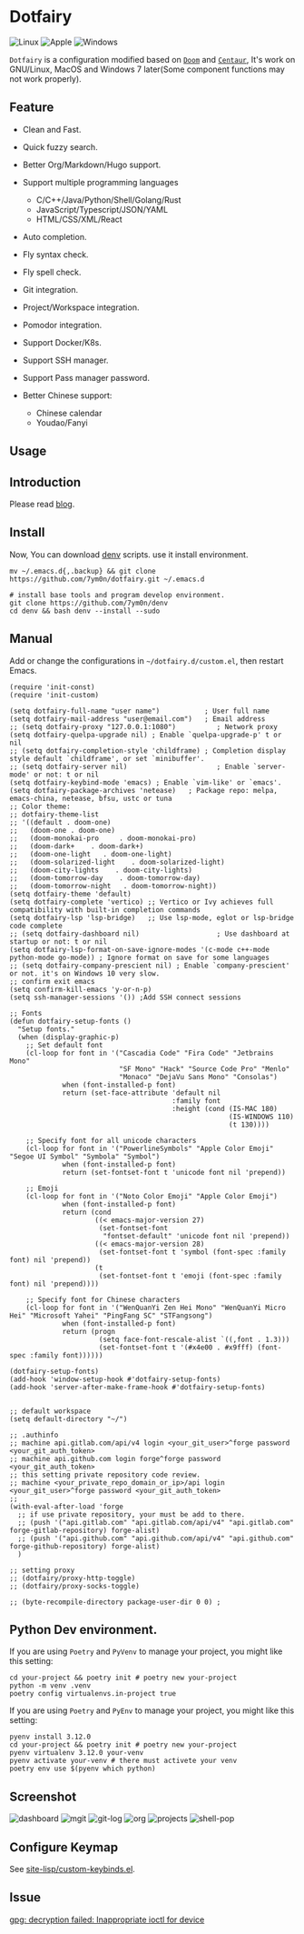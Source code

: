 # Dotfairy

![Linux](https://img.shields.io/badge/-Linux-blue?logo=Linux&style=flat&logoColor=white)
![Apple](https://img.shields.io/badge/-MacOS-blue?logo=apple&style=flat&logoColor=white)
![Windows](https://img.shields.io/badge/-Windows-blue?logo=windows&style=flat&logoColor=white)

`Dotfairy` is a configuration modified based on [`Doom`](https://github.com/doomemacs/doomemacs) and [`Centaur`](https://github.com/seagle0128/.emacs.d), It's work on GNU/Linux, MacOS and Windows 7 later(Some component functions may not work properly).

## Feature

- Clean and Fast.
- Quick fuzzy search.
- Better Org/Markdown/Hugo support.
- Support multiple programming languages

  - C/C++/Java/Python/Shell/Golang/Rust
  - JavaScript/Typescript/JSON/YAML
  - HTML/CSS/XML/React

- Auto completion.
- Fly syntax check.
- Fly spell check.
- Git integration.
- Project/Workspace integration.
- Pomodor integration.
- Support Docker/K8s.
- Support SSH manager.
- Support Pass manager password.
- Better Chinese support:
  - Chinese calendar
  - Youdao/Fanyi

## Usage

## Introduction

Please read [blog](https://yourrepository.com/post/manual/how-do-myself-custom-editor/).

## Install

Now, You can download [denv](https://github.com/7ym0n/denv) scripts. use it install environment.

```shell
mv ~/.emacs.d{,.backup} && git clone https://github.com/7ym0n/dotfairy.git ~/.emacs.d

# install base tools and program develop environment.
git clone https://github.com/7ym0n/denv
cd denv && bash denv --install --sudo
```

## Manual

Add or change the configurations in `~/dotfairy.d/custom.el`, then restart Emacs.

```elisp
(require 'init-const)
(require 'init-custom)

(setq dotfairy-full-name "user name")           ; User full name
(setq dotfairy-mail-address "user@email.com")   ; Email address
;; (setq dotfairy-proxy "127.0.0.1:1080")          ; Network proxy
(setq dotfairy-quelpa-upgrade nil) ; Enable `quelpa-upgrade-p' t or nil
;; (setq dotfairy-completion-style 'childframe) ; Completion display style default `childframe', or set `minibuffer'.
;; (setq dotfairy-server nil)                      ; Enable `server-mode' or not: t or nil
(setq dotfairy-keybind-mode 'emacs) ; Enable `vim-like' or `emacs'.
(setq dotfairy-package-archives 'netease)   ; Package repo: melpa, emacs-china, netease, bfsu, ustc or tuna
;; Color theme:
;; dotfairy-theme-list
;; '((default . doom-one)
;;   (doom-one . doom-one)
;;   (doom-monokai-pro     . doom-monokai-pro)
;;   (doom-dark+    . doom-dark+)
;;   (doom-one-light   . doom-one-light)
;;   (doom-solarized-light    . doom-solarized-light)
;;   (doom-city-lights    . doom-city-lights)
;;   (doom-tomorrow-day    . doom-tomorrow-day)
;;   (doom-tomorrow-night   . doom-tomorrow-night))
(setq dotfairy-theme 'default)
(setq dotfairy-complete 'vertico) ;; Vertico or Ivy achieves full compatibility with built-in completion commands
(setq dotfairy-lsp 'lsp-bridge)   ;; Use lsp-mode, eglot or lsp-bridge code complete
;; (setq dotfairy-dashboard nil)                   ; Use dashboard at startup or not: t or nil
(setq dotfairy-lsp-format-on-save-ignore-modes '(c-mode c++-mode python-mode go-mode)) ; Ignore format on save for some languages
;; (setq dotfairy-company-prescient nil) ; Enable `company-prescient' or not. it's on Windows 10 very slow.
;; confirm exit emacs
(setq confirm-kill-emacs 'y-or-n-p)
(setq ssh-manager-sessions '()) ;Add SSH connect sessions

;; Fonts
(defun dotfairy-setup-fonts ()
  "Setup fonts."
  (when (display-graphic-p)
    ;; Set default font
    (cl-loop for font in '("Cascadia Code" "Fira Code" "Jetbrains Mono"
                           "SF Mono" "Hack" "Source Code Pro" "Menlo"
                           "Monaco" "DejaVu Sans Mono" "Consolas")
             when (font-installed-p font)
             return (set-face-attribute 'default nil
                                        :family font
                                        :height (cond (IS-MAC 180)
                                                      (IS-WINDOWS 110)
                                                      (t 130))))

    ;; Specify font for all unicode characters
    (cl-loop for font in '("PowerlineSymbols" "Apple Color Emoji" "Segoe UI Symbol" "Symbola" "Symbol")
             when (font-installed-p font)
             return (set-fontset-font t 'unicode font nil 'prepend))

    ;; Emoji
    (cl-loop for font in '("Noto Color Emoji" "Apple Color Emoji")
             when (font-installed-p font)
             return (cond
                     ((< emacs-major-version 27)
                      (set-fontset-font
                       "fontset-default" 'unicode font nil 'prepend))
                     ((< emacs-major-version 28)
                      (set-fontset-font t 'symbol (font-spec :family font) nil 'prepend))
                     (t
                      (set-fontset-font t 'emoji (font-spec :family font) nil 'prepend))))

    ;; Specify font for Chinese characters
    (cl-loop for font in '("WenQuanYi Zen Hei Mono" "WenQuanYi Micro Hei" "Microsoft Yahei" "PingFang SC" "STFangsong")
             when (font-installed-p font)
             return (progn
                      (setq face-font-rescale-alist `((,font . 1.3)))
                      (set-fontset-font t '(#x4e00 . #x9fff) (font-spec :family font))))))

(dotfairy-setup-fonts)
(add-hook 'window-setup-hook #'dotfairy-setup-fonts)
(add-hook 'server-after-make-frame-hook #'dotfairy-setup-fonts)


;; default workspace
(setq default-directory "~/")

;; .authinfo
;; machine api.gitlab.com/api/v4 login <your_git_user>^forge password <your_git_auth_token>
;; machine api.github.com login forge^forge password <your_git_auth_token>
;; this setting private repository code review.
;; machine <your_private_repo_domain_or_ip>/api login <your_git_user>^forge password <your_git_auth_token>
;;
(with-eval-after-load 'forge
  ;; if use private repository, your must be add to there.
  ;; (push '("api.gitlab.com" "api.gitlab.com/api/v4" "api.gitlab.com" forge-gitlab-repository) forge-alist)
  ;; (push '("api.github.com" "api.github.com/api/v4" "api.github.com" forge-github-repository) forge-alist)
  )

;; setting proxy
;; (dotfairy/proxy-http-toggle)
;; (dotfairy/proxy-socks-toggle)

;; (byte-recompile-directory package-user-dir 0 0) ;

```

## Python Dev environment.

If you are using `Poetry` and `PyVenv` to manage your project, you might like this setting:

``` shell
cd your-project && poetry init # poetry new your-project
python -m venv .venv
poetry config virtualenvs.in-project true
```

If you are using `Poetry` and `PyEnv` to manage your project, you might like this setting:

``` shell
pyenv install 3.12.0
cd your-project && poetry init # poetry new your-project
pyenv virtualenv 3.12.0 your-venv
pyenv activate your-venv # there must activete your venv
poetry env use $(pyenv which python)
```

## Screenshot

![dashboard](screenshots/dashboard.png)
![mgit](screenshots/mgit.png)
![git-log](screenshots/gitlog.png)
![org](screenshots/org.png)
![projects](screenshots/projects.png)
![shell-pop](screenshots/shell-pop.png)

## Configure Keymap

See [site-lisp/custom-keybinds.el](site-lisp/custom-keybinds.el).

## Issue

[gpg: decryption failed: Inappropriate ioctl for device](https://github.com/b40yd/dotfairy/issues/5)
